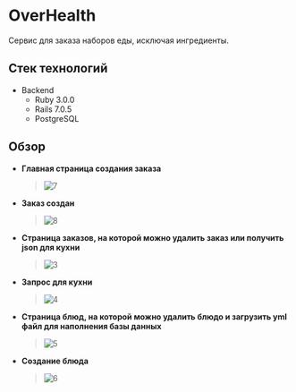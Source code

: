 # OverHealth
Сервис для заказа наборов еды, исключая ингредиенты.

## Стек технологий
- Backend
  - Ruby 3.0.0
  - Rails 7.0.5
  - PostgreSQL

## Обзор
- **Главная страница создания заказа**
	> ![7](https://github.com/Croud9/OverHealth/assets/61747240/85eb070a-ba08-4d51-beb3-8fddafc57ee0)
- **Заказ создан**
	> ![8](https://github.com/Croud9/OverHealth/assets/61747240/bfe58e98-ad07-48b1-a9a5-5a7d07d8ad07)
- **Страница заказов, на которой можно удалить заказ или получить json для кухни**
	> ![3](https://github.com/Croud9/OverHealth/assets/61747240/24c89e1b-ad8c-46fd-be40-f13738dd2e72)
- **Запрос для кухни**
	> ![4](https://github.com/Croud9/OverHealth/assets/61747240/e3556eb7-8815-412b-af20-d22883e63575)
- **Страница блюд, на которой можно удалить блюдо и загрузить yml файл для наполнения базы данных**
	> ![5](https://github.com/Croud9/OverHealth/assets/61747240/f6b8644a-fc7c-4933-bfc8-83fb8862c2ef)
- **Создание блюда**
	> ![6](https://github.com/Croud9/OverHealth/assets/61747240/343cd66f-cf4f-4320-a1c2-262bbfeb1b39)


  
